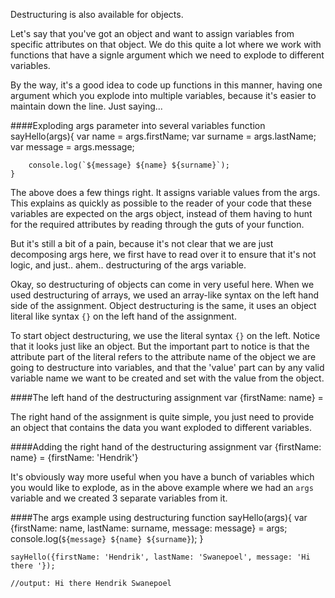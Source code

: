 Destructuring is also available for objects.

Let's say that you've got an object and want to assign variables from specific attributes on that object. We do this quite a lot where we work with functions that have a signle argument which we need to explode to different variables.

By the way, it's a good idea to code up functions in this manner, having one argument which you explode into multiple variables, because it's easier to maintain down the line. Just saying...

####Exploding args parameter into several variables
	function sayHello(args){
		var name = args.firstName;
		var surname = args.lastName;
		var message = args.message;

		console.log(`${message} ${name} ${surname}`);
	}

The above does a few things right. It assigns variable values from the args. This explains as quickly as possible to the reader of your code that these variables are expected on the args object, instead of them having to hunt for the required attributes by reading through the guts of your function.

But it's still a bit of a pain, because it's not clear that we are just decomposing args here, we first have to read over it to ensure that it's not logic, and just.. ahem.. destructuring of the args variable.

Okay, so destructuring of objects can come in very useful here. When we used destructuring of arrays, we used an array-like syntax on the left hand side of the assignment. Object destructuring is the same, it uses an object literal like syntax `{}` on the left hand of the assignment.

To start object destructuring, we use the literal syntax `{}` on the left. Notice that it looks just like an object. But the important part to notice is that the attribute part of the literal refers to the attribute name of the object we are going to destructure into variables, and that the 'value' part can by any valid variable name we want to be created and set with the value from the object.

####The left hand of the destructuring assignment
	var {firstName: name} =

The right hand of the assignment is quite simple, you just need to provide an object that contains the data you want exploded to different variables.

####Adding the right hand of the destructuring assignment
	var {firstName: name} = {firstName: 'Hendrik'}

It's obviously way more useful when you have a bunch of variables which you would like to explode, as in the above example where we had an `args` variable and we created 3 separate variables from it.

####The args example using destructuring
	function sayHello(args){
		var {firstName: name, lastName: surname, message: message} = args;
		console.log(`${message} ${name} ${surname}`);
	}

	sayHello({firstName: 'Hendrik', lastName: 'Swanepoel', message: 'Hi there '});

	//output: Hi there Hendrik Swanepoel


